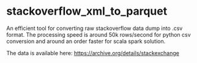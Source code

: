 # stackoverflow_xml_to_parquet
An efficient tool for converting raw stackoverflow data dump into .csv format. The processing speed is around 50k rows/second for python csv conversion and around an order faster for scala spark solution. 

The data is available here: https://archive.org/details/stackexchange

